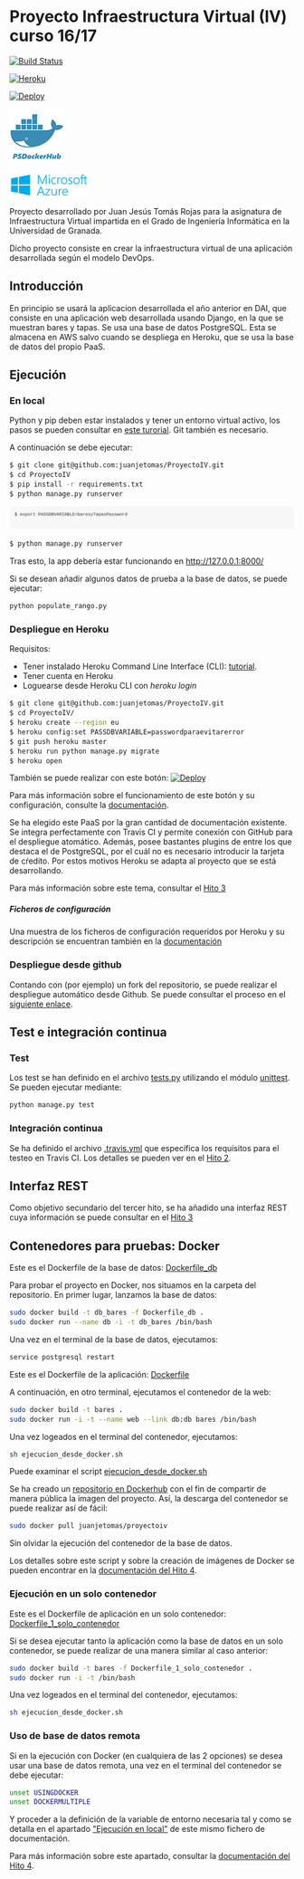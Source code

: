 # Proyecto Infraestructura Virtual (IV) curso 16/17
[![Build Status](https://travis-ci.org/juanjetomas/ProyectoIV.svg?branch=master)](https://travis-ci.org/juanjetomas/ProyectoIV)

[![Heroku](https://iwantmyname.com/images/logo-developer-heroku.png)](https://baresytapasjj.herokuapp.com/rango/)


[![Deploy](https://www.herokucdn.com/deploy/button.png)](https://heroku.com/deploy)

[![Dockerhub](https://raw.githubusercontent.com/beatcracker/PSDockerHub/master/Media/PSDockerHub.png)](https://hub.docker.com/r/juanjetomas/proyectoiv/)

[![Azure](https://github.com/juanjetomas/ProyectoIV/blob/documentacion/capturas/azure.png)](https://hub.docker.com/r/juanjetomas/proyectoiv/)

Proyecto desarrollado por Juan Jesús Tomás Rojas para la asignatura de Infraestructura Virtual impartida en el Grado de Ingeniería Informática en la Universidad de Granada.

Dicho proyecto consiste en crear la infraestructura virtual de una aplicación desarrollada según el modelo DevOps.

## Introducción
En principio se usará la aplicacion desarrollada el año anterior en DAI, que consiste en una aplicación web desarrollada usando Django, en la que se muestran bares y tapas.
Se usa una base de datos PostgreSQL. Esta se almacena en AWS salvo cuando se despliega en Heroku, que se usa la base de datos del propio PaaS.

## Ejecución
### En local
Python y pip deben estar instalados y tener un entorno virtual activo, los pasos se pueden consultar en [este turorial](http://www.tangowithdjango.com/book17/chapters/requirements.html#installing-the-software). Git también es necesario.

A continuación se debe ejecutar:
```bash
$ git clone git@github.com:juanjetomas/ProyectoIV.git
$ cd ProyectoIV
$ pip install -r requirements.txt
$ python manage.py runserver
```
![infodb](https://github.com/juanjetomas/ProyectoIV/blob/documentacion/capturas/dbcompleto.png)
```bash
$ python manage.py runserver
```

Tras esto, la app debería estar funcionando en http://127.0.0.1:8000/

Si se desean añadir algunos datos de prueba a la base de datos, se puede ejecutar:
```bash
python populate_rango.py
```
### Despliegue en Heroku
Requisitos:
* Tener instalado Heroku Command Line Interface (CLI): [tutorial](https://devcenter.heroku.com/articles/heroku-command-line).
* Tener cuenta en Heroku
* Loguearse desde Heroku CLI con _heroku login_
```bash
$ git clone git@github.com:juanjetomas/ProyectoIV.git
$ cd ProyectoIV/
$ heroku create --region eu
$ heroku config:set PASSDBVARIABLE=passwordparaevitarerror
$ git push heroku master
$ heroku run python manage.py migrate
$ heroku open
```
También se puede realizar con este botón:
[![Deploy](https://www.herokucdn.com/deploy/button.png)](https://heroku.com/deploy)

Para más información sobre el funcionamiento de este botón y su configuración, consulte la [documentación](https://github.com/juanjetomas/ProyectoIV/blob/documentacion/Hito3.md#botón-deploy-to-heroku).

Se ha elegido este PaaS por la gran cantidad de documentación existente. Se integra perfectamente con Travis CI y permite conexión con GitHub para el despliegue atomático. Además, posee bastantes plugins de entre los que destaca el de PostgreSQL, por el cuál no es necesario introducir la tarjeta de cŕedito.
Por estos motivos Heroku se adapta al proyecto que se está desarrollando.

Para más información sobre este tema, consultar el [Hito 3](https://github.com/juanjetomas/ProyectoIV/blob/documentacion/Hito3.md)

##### Ficheros de configuración
Una muestra de los ficheros de configuración requeridos por Heroku y su descripción se encuentran también en la [documentación](https://github.com/juanjetomas/ProyectoIV/blob/documentacion/Hito3.md)

### Despliegue desde github
Contando con (por ejemplo) un fork del repositorio, se puede realizar el despliegue automático desde Github. Se puede consultar el proceso en el [siguiente enlace](https://github.com/juanjetomas/ProyectoIV/blob/documentacion/Hito3.md#despliegue-automático-desde-github).


## Test e integración continua
### Test
Los test se han definido en el archivo [tests.py](rango/tests.py) utilizando el módulo [unittest](https://docs.python.org/3/library/unittest.html#module-unittest). Se pueden ejecutar mediante:

```bash
python manage.py test
```
### Integración continua
Se ha definido el archivo [.travis.yml](.travis.yml) que especifica los requisitos para el testeo en Travis CI. Los detalles se pueden ver en el [Hito 2](https://github.com/juanjetomas/ProyectoIV/blob/documentacion/Hito2.md).

## Interfaz REST
Como objetivo secundario del tercer hito, se ha añadido una interfaz REST cuya información se puede consultar en el [Hito 3](https://github.com/juanjetomas/ProyectoIV/blob/documentacion/Hito3.md)

## Contenedores para pruebas: Docker
Este es el Dockerfile de la base de datos: [Dockerfile_db](https://github.com/juanjetomas/ProyectoIV/blob/master/Dockerfile_db)

Para probar el proyecto en Docker, nos situamos en la carpeta del repositorio. En primer lugar, lanzamos la base de datos:
```bash
sudo docker build -t db_bares -f Dockerfile_db .
sudo docker run --name db -i -t db_bares /bin/bash
```
Una vez en el terminal de la base de datos, ejecutamos:
```bash
service postgresql restart
```

Este es el Dockerfile de la aplicación: [Dockerfile](https://github.com/juanjetomas/ProyectoIV/blob/master/Dockerfile)

A continuación, en otro terminal, ejecutamos el contenedor de la web:
```bash
sudo docker build -t bares .
sudo docker run -i -t --name web --link db:db bares /bin/bash
```
Una vez logeados en el terminal del contenedor, ejecutamos:
```bash
sh ejecucion_desde_docker.sh
```
Puede examinar el script [ejecucion_desde_docker.sh](https://github.com/juanjetomas/ProyectoIV/blob/master/ejecucion_desde_docker.sh)

Se ha creado un [repositorio en Dockerhub](https://hub.docker.com/r/juanjetomas/proyectoiv/) con el fin de compartir de manera pública la imagen del proyecto. Así, la descarga del contenedor se puede realizar así de fácil:
```bash
sudo docker pull juanjetomas/proyectoiv
```
Sin olvidar la ejecución del contenedor de la base de datos.

Los detalles sobre este script y sobre la creación de imágenes de Docker se pueden encontrar en la [documentación del Hito 4](https://github.com/juanjetomas/ProyectoIV/blob/documentacion/Hito4.md).

### Ejecución en un solo contenedor
Este es el Dockerfile de aplicación en un solo contenedor: [Dockerfile_1_solo_contenedor](https://github.com/juanjetomas/ProyectoIV/blob/master/Dockerfile_1_solo_contenedor)

Si se desea ejecutar tanto la aplicación como la base de datos en un solo contenedor, se puede realizar de una manera similar al caso anterior:
```bash
sudo docker build -t bares -f Dockerfile_1_solo_contenedor .
sudo docker run -i -t /bin/bash
```
Una vez logeados en el terminal del contenedor, ejecutamos:
```bash
sh ejecucion_desde_docker.sh
```
### Uso de base de datos remota
Si en la ejecución con Docker (en cualquiera de las 2 opciones) se desea usar una base de datos remota, una vez en el terminal del contenedor se debe ejecutar:
```bash
unset USINGDOCKER
unset DOCKERMULTIPLE
```

Y proceder a la definición de la variable de entorno necesaria tal y como se detalla en el apartado ["Ejecución en local"](https://github.com/juanjetomas/ProyectoIV#en-local) de este mismo fichero de documentación.


Para más información sobre este apartado, consultar la [documentación del Hito 4](https://github.com/juanjetomas/ProyectoIV/blob/documentacion/Hito4.md).
